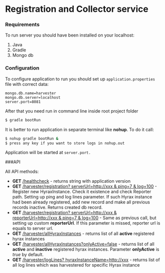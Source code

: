 # Registration and Collector service
### Requirements
To run server you should have been installed on your localhost:

1. Java
2. Gradle
3. Mongo db

### Configuration
To configure application to run you should set up `application.properties` file with correct data:
```
mongo.db.name=harvester
mongo.db.server=localhost
server.port=8081
```
After that you need run in command line inside root project folder
```sh
$ gradle bootRun
```
It is better to run application in separate terminal like **nohup**. To do it call:
```sh
$ nohup gradle bootRun &
$ press any key if you want to store logs in nohup.out
```

Application will be started at `server.port.`

###API


All API methods:
* **GET** [/healthcheck]() - returns string with application version
* **GET** [/harvester/registration? serverUrl=http://xxx & ping=7 & log=100]() -
Register new HyraxInstance. Check it existence and check Reporter path. Setting up ping and log lines parameter.
If such Hyrax instance had been already registered, add new record and make all previous records inactive.
Returns created db record.
* **GET** [/harvester/registration? serverUrl=http://xxx & reporterUrl=http://xxx & ping=7 & log=100]() -
 Same as previous call, but setting up custom **reporterUrl**. If this parameter is missed, reporter url is equals
 to server url.
* **GET** [/harvester/allHyraxInstances]() - returns list of all **active** registered hyrax instances
* **GET** [/harvester/allHyraxInstances?onlyActive=false]() - returns list of all **active** and **inactive**
 registered hyrax instances. Parameter **onlyActive** is _true_ by default.
* **GET** [/harvester/logLines? hyraxInstanceName=http://xxx]() - returns list of all log lines which was
harvestered for specific Hyrax instance
